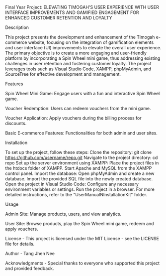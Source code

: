 Final Year Project: ELEVATING TIMOGAH'S USER EXPERIENCE WITH USER INTERFACE IMPROVEMENTS AND GAMIFIED ENGAGEMENT FOR ENHANCED CUSTOMER RETENTION AND LOYALTY

Description

This project presents the development and enhancement of the Timogah e-commerce website, focusing on the integration of gamification elements and user interface (UI) improvements to elevate the overall user experience. The primary objective is to create a more engaging and user-friendly platform by incorporating a Spin Wheel mini game, thus addressing existing challenges in user retention and fostering customer loyalty.
The project leverages tools such as Visual Studio Code, XAMPP, phpMyAdmin, and SourceTree for effective development and management.

Features

Spin Wheel Mini Game: Engage users with a fun and interactive Spin Wheel game.

Voucher Redemption: Users can redeem vouchers from the mini game.

Voucher Application: Apply vouchers during the billing process for discounts.

Basic E-commerce Features: Functionalities for both admin and user sites.

Installation

To set up the project, follow these steps:
Clone the repository: git clone https://github.com/username/repo.git
Navigate to the project directory: cd repo
Set up the server environment using XAMPP:
Place the project files in the htdocs folder of XAMPP.
Start Apache and MySQL from the XAMPP control panel.
Import the database:
Open phpMyAdmin and create a new database.
Import the provided SQL file into the newly created database.
Open the project in Visual Studio Code:
Configure any necessary environment variables or settings.
Run the project in a browser.
For more detailed instructions, refer to the "UserManualNInstallationKit" folder.

Usage 

Admin Site: Manage products, users, and view analytics.

User Site: Browse products, play the Spin Wheel mini game, redeem and apply vouchers.

License - This project is licensed under the MIT License - see the LICENSE file for details.

Author - Tang Jhen Nee

Acknowledgments - Special thanks to everyone who supported this project and provided feedback.
